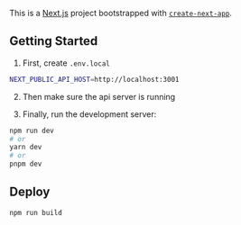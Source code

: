 This is a [Next.js](https://nextjs.org/) project bootstrapped with [`create-next-app`](https://github.com/vercel/next.js/tree/canary/packages/create-next-app).

## Getting Started

1. First, create `.env.local`

```sh
NEXT_PUBLIC_API_HOST=http://localhost:3001
```

2. Then make sure the api server is running

3. Finally, run the development server:

```bash
npm run dev
# or
yarn dev
# or
pnpm dev
```

## Deploy

```sh
npm run build
```